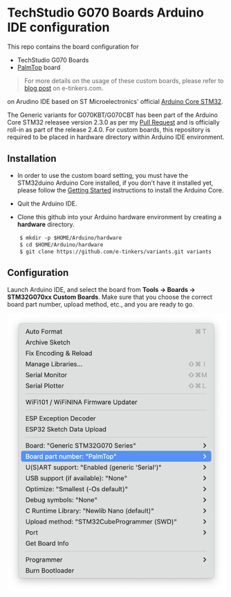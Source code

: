 # TechStudio G070 Boards Arduino IDE configuration

This repo contains the board configuration for 
 * TechStudio G070 Boards
 * [PalmTop](https://www.e-tinkers.com/2023/06/build-a-palmtop-handheld-with-stm32g070/) board 

> For more details on the usage of these custom boards, please refer to [blog 
post](https://www.e-tinkers.com/2023/06/build-a-palmtop-handheld-with-stm32g070-part-1/) on 
e-tinkers.com.

on Arudino IDE based on ST Microelectronics' official [Arduino Core STM32](https://github.com/stm32duino/Arduino_Core_STM32).

The Generic variants for G070KBT/G070CBT has been part of the Arduino Core STM32 releasee version 2.3.0 as per my [Pull Request](https://github.com/stm32duino/Arduino_Core_STM32/pull/1638) and is officially roll-in as part of the release 2.4.0.  For custom boards, this repository is required to be placed in hardware directory within Arduino IDE environment.

## Installation

- In order to use the custom board setting, you must have the STM32duino Arduino Core installed, if you don't have it installed yet, please follow the [Getting Started](https://github.com/stm32duino/wiki/wiki/Getting-Started) instructions to install the Arduino Core.

- Quit the Arduino IDE.

- Clone this github into your Arduino hardware environment by creating a **hardware** directory.

```
    $ mkdir -p $HOME/Arduino/hardware
    $ cd $HOME/Arduino/hardware
    $ git clone https://github.com/e-tinkers/variants.git variants
```

## Configuration

Launch Arduino IDE, and select the board from **Tools -> Boards -> STM32G070xx Custom Boards**. Make sure that you choose the correct board part number, upload method, etc., and you are ready to go.

![Arduino IDE Board Configuration](board_configuration.png)

